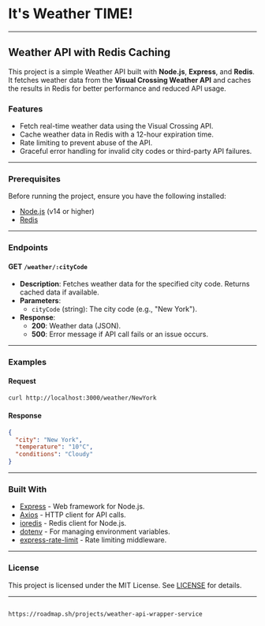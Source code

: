 # It's Weather TIME!


 
---

## Weather API with Redis Caching

This project is a simple Weather API built with **Node.js**, **Express**, and **Redis**. It fetches weather data from the **Visual Crossing Weather API** and caches the results in Redis for better performance and reduced API usage.

### Features

- Fetch real-time weather data using the Visual Crossing API.
- Cache weather data in Redis with a 12-hour expiration time.
- Rate limiting to prevent abuse of the API.
- Graceful error handling for invalid city codes or third-party API failures.

---

### Prerequisites

Before running the project, ensure you have the following installed:
 
- [Node.js](https://nodejs.org/) (v14 or higher)
- [Redis](https://redis.io/)

---






### Endpoints

#### GET `/weather/:cityCode`

- **Description**: Fetches weather data for the specified city code. Returns cached data if available.
- **Parameters**:
  - `cityCode` (string): The city code (e.g., "New York").
- **Response**:
  - **200**: Weather data (JSON).
  - **500**: Error message if API call fails or an issue occurs.

---

### Examples

#### Request
```bash
curl http://localhost:3000/weather/NewYork
```

#### Response
```json
{
  "city": "New York",
  "temperature": "10°C",
  "conditions": "Cloudy"
}
```

---

### Built With

- [Express](https://expressjs.com/) - Web framework for Node.js.
- [Axios](https://axios-http.com/) - HTTP client for API calls.
- [ioredis](https://github.com/luin/ioredis) - Redis client for Node.js.
- [dotenv](https://github.com/motdotla/dotenv) - For managing environment variables.
- [express-rate-limit](https://github.com/nfriedly/express-rate-limit) - Rate limiting middleware.

---

### License

This project is licensed under the MIT License. See  [LICENSE](LICENSE)  for details.

---
```

https://roadmap.sh/projects/weather-api-wrapper-service
```

